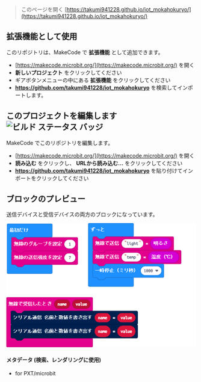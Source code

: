 
> このページを開く [https://takumi941228.github.io/iot_mokahokuryo/](https://takumi941228.github.io/iot_mokahokuryo/)

## 拡張機能として使用

このリポジトリは、MakeCode で **拡張機能** として追加できます。

* [https://makecode.microbit.org/](https://makecode.microbit.org/) を開く
* **新しいプロジェクト** をクリックしてください
* ギアボタンメニューの中にある **拡張機能** をクリックしてください
* **https://github.com/takumi941228/iot_mokahokuryo** を検索してインポートします。

## このプロジェクトを編集します ![ビルド ステータス バッジ](https://github.com/takumi941228/iot_mokahokuryo/workflows/MakeCode/badge.svg)

MakeCode でこのリポジトリを編集します。

* [https://makecode.microbit.org/](https://makecode.microbit.org/) を開く
* **読み込む** をクリックし、 **URLから読み込む...** をクリックしてください
* **https://github.com/takumi941228/iot_mokahokuryo** を貼り付けてインポートをクリックしてください

## ブロックのプレビュー

送信デバイスと受信デバイスの両方のブロックになっています。

![生成されたブロック](https://github.com/takumi941228/iot_mokahokuryo/raw/master/.github/makecode/blocks.png)

#### メタデータ (検索、レンダリングに使用)

* for PXT/microbit
<script src="https://makecode.com/gh-pages-embed.js"></script><script>makeCodeRender("{{ site.makecode.home_url }}", "{{ site.github.owner_name }}/{{ site.github.repository_name }}");</script>

